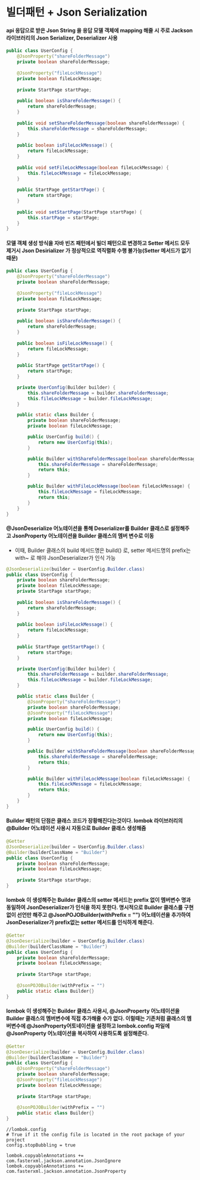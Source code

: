 # 빌더패턴 + Json Serialization
#### api 응답으로 받은 Json String 을 응답 모델 객체에 mapping 해줄 시 주로 Jackson 라이브러리의 Json Serializer, Deserializer 사용
```java
public class UserConfig {  
	@JsonProperty("shareFolderMessage")  
	private boolean shareFolderMessage;  
  
	@JsonProperty("fileLockMessage")  
	private boolean fileLockMessage;  
  
	private StartPage startPage;  
  
	public boolean isShareFolderMessage() {  
		return shareFolderMessage;  
	}  
  
	public void setShareFolderMessage(boolean shareFolderMessage) {  
		this.shareFolderMessage = shareFolderMessage;  
	}  
  
	public boolean isFileLockMessage() {  
		return fileLockMessage;  
	}  
  
	public void setFileLockMessage(boolean fileLockMessage) {  
	    this.fileLockMessage = fileLockMessage;  
	}  
  
	public StartPage getStartPage() {  
		return startPage;  
	}  
  
	public void setStartPage(StartPage startPage) {  
		this.startPage = startPage;  
	}  
}
```

#### 모델 객체 생성 방식을 자바 빈즈 패턴에서 빌더 패턴으로 변경하고 Setter 메서드 모두 제거시 Json Desirializer 가 정상적으로 역직렬화 수행 불가능(Setter 메서드가 없기 때문)
```java
public class UserConfig {  
	@JsonProperty("shareFolderMessage")  
	private boolean shareFolderMessage;  
  
	@JsonProperty("fileLockMessage")  
	private boolean fileLockMessage;  
  
	private StartPage startPage;  
  
	public boolean isShareFolderMessage() {  
		return shareFolderMessage;  
	}    
  
	public boolean isFileLockMessage() {  
		return fileLockMessage;  
	}
  
	public StartPage getStartPage() {  
		return startPage;  
	}

	private UserConfig(Builder builder) {
		this.shareFolderMessage = builder.shareFolderMessage;
		this.fileLockMessage = builder.fileLockMessage;
	}

	public static class Builder {
		private boolean shareFolderMessage;
		private boolean fileLockMessage;

		public UserConfig build() {
			return new UserConfig(this);
		}

		public Builder withShareFolderMessage(boolean shareFolderMessage) {
			this.shareFolderMessage = shareFolderMessage;
			return this;
		}

		public Builder withFileLockMessage(boolean fileLockMessage) {
			this.fileLockMessage = fileLockMessage;
			return this;
		}
	}
}
```
#### @JsonDeserialize 어노테이션을 통해 Deserializer를 Builder 클래스로 설정해주고 JsonProperty 어노테이션을 Builder 클래스의 멤버 변수로 이동
* 이때, Builder 클래스의 build 메서드명은 build() 로, setter 메서드명의 prefix는 with~ 로 해야 JsonDeserializer가 인식 가능
```java
@JsonDeserialize(builder = UserConfig.Builder.class)
public class UserConfig {  
	private boolean shareFolderMessage;  
	private boolean fileLockMessage;  
	private StartPage startPage;  
  
	public boolean isShareFolderMessage() {  
		return shareFolderMessage;  
	}    
  
	public boolean isFileLockMessage() {  
		return fileLockMessage;  
	}
  
	public StartPage getStartPage() {  
		return startPage;  
	}

	private UserConfig(Builder builder) {
		this.shareFolderMessage = builder.shareFolderMessage;
		this.fileLockMessage = builder.fileLockMessage;
	}

	public static class Builder {
		@JsonProperty("shareFolderMessage")  
		private boolean shareFolderMessage;
		@JsonProperty("fileLockMessage")  
		private boolean fileLockMessage;

		public UserConfig build() {
			return new UserConfig(this);
		}

		public Builder withShareFolderMessage(boolean shareFolderMessage) {
			this.shareFolderMessage = shareFolderMessage;
			return this;
		}

		public Builder withFileLockMessage(boolean fileLockMessage) {
			this.fileLockMessage = fileLockMessage;
			return this;
		}
	}
}
```

#### Builder 패턴의 단점은 클래스 코드가 장황해진다는것이다. lombok 라이브러리의 @Builder 어노테이션 사용시 자동으로 Builder 클래스 생성해줌
```java
@Getter
@JsonDeserialize(builder = UserConfig.Builder.class)  
@Builder(builderClassName = "Builder")  
public class UserConfig {  
	private boolean shareFolderMessage;  
	private boolean fileLockMessage;  
  
	private StartPage startPage;
}
```

#### lombok 이 생성해주는 Builder 클래스의 setter 메서드는 prefix 없이 멤버변수 명과 동일하여 JsonDeserializer가 인식을 하지 못한다. 명시적으로 Builder 클래스를 구현없이 선언만 해주고 @JsonPOJOBuilder(withPrefix = "") 어노테이션을 추가하여 JsonDeserializer가 prefix없는 setter 메서드를 인식하게 해준다.
```java
@Getter
@JsonDeserialize(builder = UserConfig.Builder.class)  
@Builder(builderClassName = "Builder")  
public class UserConfig {  
	private boolean shareFolderMessage;  
	private boolean fileLockMessage;  
  
	private StartPage startPage;  
  
	@JsonPOJOBuilder(withPrefix = "")  
	public static class Builder{}  
}
```

#### lombok 이 생성해주는 Builder 클래스 사용시, @JsonProperty 어노테이션을 Builder 클래스의 멤버변수에 직접 추가해줄 수가 없다. 이럴때는 기존처럼 클래스의 멤버변수에 @JsonProperty어토네이션을 설정하고 lombok.config 파일에 @JsonProperty 어노테이션을 복사하여 사용하도록 설정해준다.
```java
@Getter
@JsonDeserialize(builder = UserConfig.Builder.class)  
@Builder(builderClassName = "Builder")  
public class UserConfig {  
	@JsonProperty("shareFolderMessage")
	private boolean shareFolderMessage;  
	@JsonProperty("fileLockMessage")
	private boolean fileLockMessage;  
  
	private StartPage startPage;  
  
	@JsonPOJOBuilder(withPrefix = "")  
	public static class Builder{}  
}
```
```
//lombok.config
# True if it the config file is located in the root package of your project  
config.stopBubbling = true  
  
lombok.copyableAnnotations += com.fasterxml.jackson.annotation.JsonIgnore  
lombok.copyableAnnotations += com.fasterxml.jackson.annotation.JsonProperty
```


<!--stackedit_data:
eyJoaXN0b3J5IjpbLTEzOTYxMzg2MTRdfQ==
-->